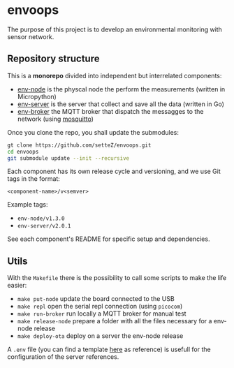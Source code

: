 # envoops

The purpose of this project is to develop an environmental monitoring with sensor network.

## Repository structure

This is a **monorepo** divided into independent but interrelated components:
- [env-node](env-node) is the physcal node the perform the measurements (written in Micropython)
- [env-server](env-server) is the server that collect and save all the data (written in Go)
- [env-broker](env-broker) the MQTT broker that dispatch the messagges to the network (using [mosquitto](https://mosquitto.org/))

Once you clone the repo, you shall update the submodules:

```bash
gt clone https://github.com/setteZ/envoops.git
cd envoops
git submodule update --init --recursive
```

Each component has its own release cycle and versioning, and we use Git tags in the format:

```
<component-name>/v<semver>
```

Example tags:
- `env-node/v1.3.0`
- `env-server/v2.0.1`

See each component's README for specific setup and dependencies.

## Utils

With the `Makefile` there is the possibility to call some scripts to make the life easier:

- `make put-node` update the board connected to the USB
- `make repl` open the serial repl connection (using `picocom`)
- `make run-broker` run locally a MQTT broker for manual test
- `make release-node` prepare a folder with all the files necessary for a env-node release
- `make deploy-ota` deploy on a server the env-node release

A `.env` file (you can find a template [here](templates/.env) as reference) is usefull for the configuration of the server references.
